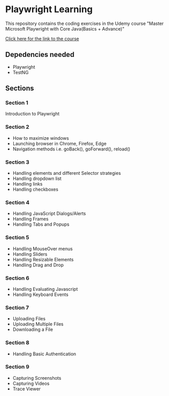 # Playwright Learning 

This repository contains the coding exercises in the Udemy course "Master Microsoft Playwright with Core Java(Basics + Advance)"

[Click here for the link to the course](https://www.udemy.com/course/playwright-java-tutorial/)

## Depedencies needed
- Playwright
- TestNG

## Sections

### Section 1
Introduction to Playwright

### Section 2
- How to maximize windows
- Launching browser in Chrome, Firefox, Edge
- Navigation methods i.e. goBack(), goForward(), reload()

### Section 3
- Handling elements and different Selector strategies
- Handling dropdown list
- Handling links
- Handling checkboxes

### Section 4
- Handling JavaScript Dialogs/Alerts
- Handling Frames
- Handling Tabs and Popups

### Section 5
- Handling MouseOver menus
- Handling Sliders
- Handling Resizable Elements
- Handling Drag and Drop

### Section 6
- Handling Evaluating Javascript
- Handling Keyboard Events

### Section 7
- Uploading Files
- Uploading Multiple Files
- Downloading a File

### Section 8
- Handling Basic Authentication

### Section 9
- Capturing Screenshots
- Capturing Videos
- Trace Viewer